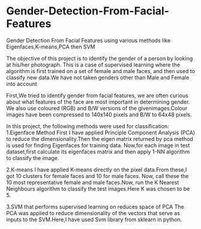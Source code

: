 # Gender-Detection-From-Facial-Features
Gender Detection From Facial Features using various methods like Eigenfaces,K-means,PCA then SVM

The objective of this project is to identify the gender of a person by looking at his/her photograph. This is a case of supervised learning where the algorithm is first trained on a set of female and male faces, and then used to classify new data.We have not taken genders other than Male and Female into account

First,We tried to identify gender from facial features, we are often curious about what features of the face are most important in determining gender.
We also use coloured (RGB) and B/W versions of the givenimages.Colour images have been compressed to 140x140 pixels and B/W to 64x48 pixels.

In this project, the following methods were used for classification:
1.Eigenface Method
First I have applied Principle Component Analysis (PCA) to reduce the dimensionality.Then the eigen matrix returned by pca method is used for finding Eigenfaces for training data.
Now,for each image in test dataset,first calculate its eigenfaces matrix and then apply 1-NN algorithm to classify the image.

2.K-means
I have applied K-means directly on the pixel data.From these,I got 10 clusters for female faces and 10 for male faces. Now, call these the 10 most representative female and male faces.Now, run the K Nearest Neighbours algorithm to classify the test images.Here K was chosen to be 5.

3.SVM that performs supervised learning on reduces space of PCA
The PCA was applied to reduce dimensionality of the vectors that serve as inputs to the SVM.Here,I have used Svm library from sklearn in python.


